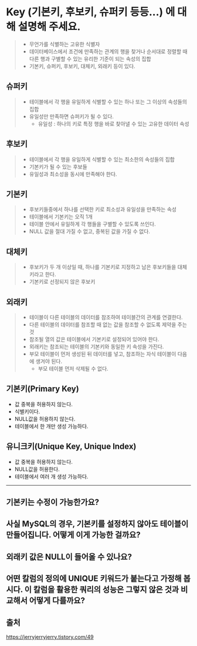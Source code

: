 # Key (기본키, 후보키, 슈퍼키 등등...) 에 대해 설명해 주세요.
> - 무언가를 식별하는 고유한 식별자
> - 데이터베이스에서 조건에 만족하는 관계의 행을 찾거나 순서대로 정렬할 때 다른 행과 구별할 수 있는 유리한 기준이 되는 속성의 집합
> - 기본키, 슈퍼키, 후보키, 대체키, 외래키 등이 있다.

## 슈퍼키
> - 테이블에서 각 행을 유일하게 식별할 수 있는 하나 또는 그 이상의 속성들의 집합
> - 유일성만 만족하면 슈퍼키가 될 수 있다.
>   - 유일성 : 하나의 키로 특정 행을 바로 찾아낼 수 있는 고유한 데이터 속성

## 후보키
> - 테이블에서 각 행을 유일하게 식별할 수 있는 최소한의 속성들의 집합
> - 기본키가 될 수 있는 후보들
> - 유일성과 최소성을 동시에 만족해야 한다.

## 기본키
> - 후보키들중에서 하나를 선택한 키로 최소성과 유일성을 만족하는 속성
> - 테이블에서 기본키는 오직 1개
> - 테이블 안에서 유일하게 각 행들을 구별할 수 있도록 쓰인다.
> - NULL 값을 절대 가질 수 없고, 중복된 값을 가질 수 없다.

## 대체키
> - 후보키가 두 개 이상일 때, 하나를 기본키로 지정하고 남은 후보키들을 대체키라고 한다.
> - 기본키로 선정되지 않은 후보키

## 외래키
> - 테이블이 다른 테이블의 데이터를 참조하여 테이블간의 관계를 연결한다.
> - 다른 테이블의 데이터를 참조할 때 없는 값을 참조할 수 없도록 제약을 주는 것
> - 참조될 열의 값은 테이블에서 기본키로 설정되어 있어야 한다.
> - 외래키는 참조되는 테이블의 기본키와 동일한 키 속성을 가진다.
> - 부모 테이블이 먼저 생성된 뒤 데이터를 넣고, 참조하는 자식 테이블이 다음에 생겨야 된다.
>   - 부모 테이블 먼저 삭제될 수 없다.

## 기본키(Primary Key)
- 값 중복을 허용하지 않는다.
- 식별키이다.
- NULL값을 허용하지 않는다.
- 테이블에서 한 개만 생성 가능하다.
## 유니크키(Unique Key, Unique Index)
- 값 중복을 허용하지 않는다.
- NULL값을 허용한다.
- 테이블에서 여러 개 생성 가능하다.

---

## 기본키는 수정이 가능한가요?
## 사실 MySQL의 경우, 기본키를 설정하지 않아도 테이블이 만들어집니다. 어떻게 이게 가능한 걸까요?
## 외래키 값은 NULL이 들어올 수 있나요?
## 어떤 칼럼의 정의에 UNIQUE 키워드가 붙는다고 가정해 봅시다. 이 칼럼을 활용한 쿼리의 성능은 그렇지 않은 것과 비교해서 어떻게 다를까요?

## 출처
https://jerryjerryjerry.tistory.com/49